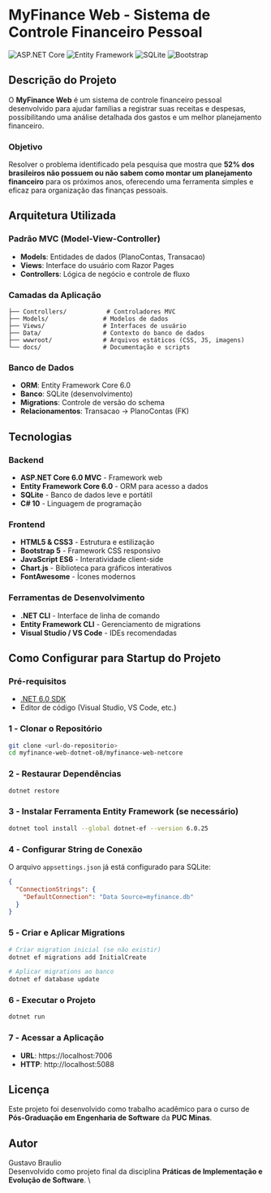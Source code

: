 # MyFinance Web - Sistema de Controle Financeiro Pessoal

![ASP.NET Core](https://img.shields.io/badge/ASP.NET%20Core-6.0-blue)
![Entity Framework](https://img.shields.io/badge/Entity%20Framework-6.0-green)
![SQLite](https://img.shields.io/badge/SQLite-3.0-lightgrey)
![Bootstrap](https://img.shields.io/badge/Bootstrap-5.0-purple)

## Descrição do Projeto

O **MyFinance Web** é um sistema de controle financeiro pessoal desenvolvido para ajudar famílias a registrar suas receitas e despesas, possibilitando uma análise detalhada dos gastos e um melhor planejamento financeiro.

### Objetivo

Resolver o problema identificado pela pesquisa que mostra que **52% dos brasileiros não possuem ou não sabem como montar um planejamento financeiro** para os próximos anos, oferecendo uma ferramenta simples e eficaz para organização das finanças pessoais.

## Arquitetura Utilizada

### Padrão MVC (Model-View-Controller)
- **Models**: Entidades de dados (PlanoContas, Transacao)
- **Views**: Interface do usuário com Razor Pages
- **Controllers**: Lógica de negócio e controle de fluxo

### Camadas da Aplicação
```
├── Controllers/           # Controladores MVC
├── Models/               # Modelos de dados
├── Views/                # Interfaces de usuário
├── Data/                 # Contexto do banco de dados
├── wwwroot/              # Arquivos estáticos (CSS, JS, imagens)
└── docs/                 # Documentação e scripts
```

### Banco de Dados
- **ORM**: Entity Framework Core 6.0
- **Banco**: SQLite (desenvolvimento)
- **Migrations**: Controle de versão do schema
- **Relacionamentos**: Transacao → PlanoContas (FK)

## Tecnologias

### Backend
- **ASP.NET Core 6.0 MVC** - Framework web
- **Entity Framework Core 6.0** - ORM para acesso a dados
- **SQLite** - Banco de dados leve e portátil
- **C# 10** - Linguagem de programação

### Frontend
- **HTML5 & CSS3** - Estrutura e estilização
- **Bootstrap 5** - Framework CSS responsivo
- **JavaScript ES6** - Interatividade client-side
- **Chart.js** - Biblioteca para gráficos interativos
- **FontAwesome** - Ícones modernos

### Ferramentas de Desenvolvimento
- **.NET CLI** - Interface de linha de comando
- **Entity Framework CLI** - Gerenciamento de migrations
- **Visual Studio / VS Code** - IDEs recomendadas

## Como Configurar para Startup do Projeto

### Pré-requisitos
- [.NET 6.0 SDK](https://dotnet.microsoft.com/download/dotnet/6.0)
- Editor de código (Visual Studio, VS Code, etc.)

### 1️ - Clonar o Repositório
```bash
git clone <url-do-repositorio>
cd myfinance-web-dotnet-o8/myfinance-web-netcore
```

### 2️ - Restaurar Dependências
```bash
dotnet restore
```

### 3️ - Instalar Ferramenta Entity Framework (se necessário)
```bash
dotnet tool install --global dotnet-ef --version 6.0.25
```

### 4️ - Configurar String de Conexão
O arquivo `appsettings.json` já está configurado para SQLite:
```json
{
  "ConnectionStrings": {
    "DefaultConnection": "Data Source=myfinance.db"
  }
}
```

### 5️ - Criar e Aplicar Migrations
```bash
# Criar migration inicial (se não existir)
dotnet ef migrations add InitialCreate

# Aplicar migrations ao banco
dotnet ef database update
```

### 6️ - Executar o Projeto
```bash
dotnet run
```

### 7️ - Acessar a Aplicação
- **URL**: https://localhost:7006
- **HTTP**: http://localhost:5088

## Licença

Este projeto foi desenvolvido como trabalho acadêmico para o curso de **Pós-Graduação em Engenharia de Software** da **PUC Minas**.

## Autor

Gustavo Braulio \
Desenvolvido como projeto final da disciplina **Práticas de Implementação e Evolução de Software**. \

